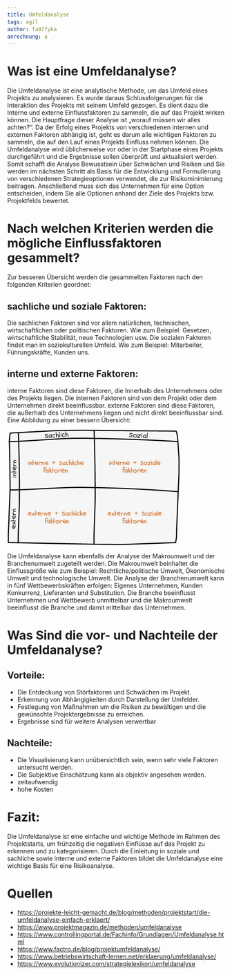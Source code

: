 ```yaml
---
title: Umfeldanalyse
tags: agil 
author: fa97fyka
anrechnung: a
---
```

# Was ist eine Umfeldanalyse?
Die Umfeldanalyse ist eine analytische Methode, um das Umfeld eines Projekts zu analysieren. Es wurde daraus Schlussfolgerungen für die Interaktion des Projekts mit seinem Umfeld gezogen. Es dient dazu die Interne und externe Einflussfaktoren zu sammeln, die auf das Projekt wirken können.
Die Hauptfrage dieser Analyse ist „worauf müssen wir alles achten?“. Da der Erfolg eines Projekts von verschiedenen internen und externen Faktoren abhängig ist, geht es darum alle wichtigen Faktoren zu sammeln, die auf den Lauf eines Projekts Einfluss nehmen können.
Die Umfeldanalyse wird üblicherweise vor oder in der Startphase eines Projekts durchgeführt und die Ergebnisse sollen überprüft und aktualisiert werden. Somit schafft die Analyse Bewusstsein über Schwächen und Risiken und Sie werden im nächsten Schritt als Basis für die Entwicklung und Formulierung von verschiedenen Strategieoptionen verwendet, die zur Risikominimierung beitragen.
Anschließend muss sich das Unternehmen für eine Option entscheiden, indem Sie alle Optionen anhand der Ziele des Projekts bzw. Projektfelds bewertet.

# Nach welchen Kriterien werden die mögliche Einflussfaktoren gesammelt?
Zur besseren Übersicht werden die gesammelten Faktoren nach den folgenden Kriterien geordnet:

## sachliche und soziale Faktoren:
Die sachlichen Faktoren sind vor allem natürlichen, technischen, wirtschaftlichen oder politischen Faktoren. Wie zum Beispiel:
Gesetzen, wirtschaftliche Stabilität, neue Technologien usw.
Die sozialen Faktoren findet man im soziokulturellen Umfeld. Wie zum Beispiel:
Mitarbeiter, Führungskräfte, Kunden uns.

## interne und externe Faktoren:
interne Faktoren sind diese Faktoren, die Innerhalb des Unternehmens oder des Projekts liegen. Die internen Faktoren sind von dem Projekt oder dem Unternehmen direkt beeinflussbar.
externe Faktoren sind diese Faktoren, die außerhalb des Unternehmens liegen und nicht direkt beeinflussbar sind.
Eine Abbildung zu einer bessern Übersicht:

![Beispielabbildung](Umfeldanalyse/Einflussfaktoren.jpg)

Die Umfeldanalyse kann ebenfalls der Analyse der Makroumwelt und der Branchenumwelt zugeteilt werden. Die Makroumwelt beinhaltet die Einflussgröße wie zum Beispiel: Rechtliche/politische Umwelt, Ökonomische Umwelt und technologische Umwelt. Die Analyse der Branchenumwelt kann in fünf Wettbewerbskräften erfolgen: 
Eigenes Unternehmen, Kunden Konkurrenz, Lieferanten und Substitution.
Die Branche beeinflusst Unternehmen und Wettbewerb unmittelbar und die Makroumwelt beeinflusst die Branche und damit mittelbar das Unternehmen.

# Was Sind die vor- und Nachteile der Umfeldanalyse?
## Vorteile:
* Die Entdeckung von Störfaktoren und Schwächen im Projekt.
* Erkennung von Abhängigkeiten durch Darstellung der Umfelder. 
* Festlegung von Maßnahmen um die Risiken zu bewältigen und die gewünschte Projektergebnisse zu erreichen.
* Ergebnisse sind für weitere Analysen verwertbar

## Nachteile:
* Die Visualisierung kann unübersichtlich sein, wenn sehr viele Faktoren untersucht werden.
* Die Subjektive Einschätzung kann als objektiv angesehen werden.
* zeitaufwendig
* hohe Kosten

# Fazit:
Die Umfeldanalyse ist eine einfache und wichtige Methode im Rahmen des Projektstarts, um frühzeitig die negativen Einflüsse auf das Projekt zu erkennen und zu kategorisieren. 
Durch die Einleitung in soziale und sachliche sowie interne und externe Faktoren bildet die Umfeldanalyse eine wichtige Basis für eine Risikoanalyse.

# Quellen
* https://projekte-leicht-gemacht.de/blog/methoden/projektstart/die-umfeldanalyse-einfach-erklaert/ 
* https://www.projektmagazin.de/methoden/umfeldanalyse
* https://www.controllingportal.de/Fachinfo/Grundlagen/Umfeldanalyse.html
* https://www.factro.de/blog/projektumfeldanalyse/
* https://www.betriebswirtschaft-lernen.net/erklaerung/umfeldanalyse/
* https://www.evolutionizer.com/strategielexikon/umfeldanalyse

